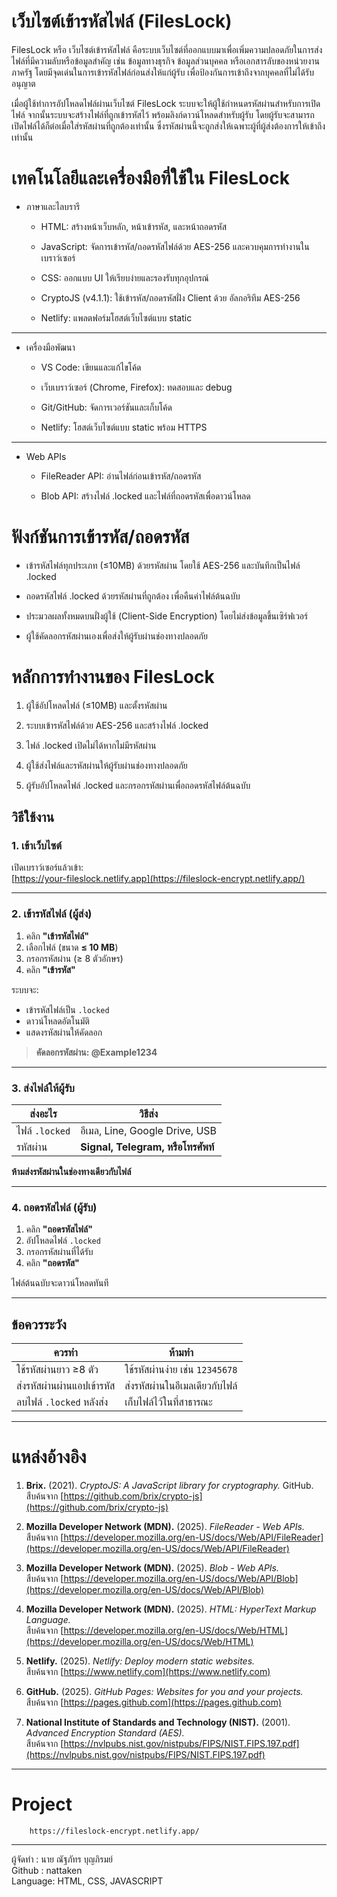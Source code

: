 # เว็บไซต์เข้ารหัสไฟล์ (FilesLock)
FilesLock หรือ เว็บไซต์เข้ารหัสไฟล์ คือระบบเว็บไซต์ที่ออกแบบมาเพื่อเพิ่มความปลอดภัยในการส่งไฟล์ที่มีความลับหรือข้อมูลสำคัญ เช่น ข้อมูลทางธุรกิจ ข้อมูลส่วนบุคคล หรือเอกสารลับของหน่วยงานภาครัฐ โดยมีจุดเด่นในการเข้ารหัสไฟล์ก่อนส่งให้แก่ผู้รับ เพื่อป้องกันการเข้าถึงจากบุคคลที่ไม่ได้รับอนุญาต

เมื่อผู้ใช้ทำการอัปโหลดไฟล์ผ่านเว็บไซต์ FilesLock ระบบจะให้ผู้ใช้กำหนดรหัสผ่านสำหรับการเปิดไฟล์ จากนั้นระบบจะสร้างไฟล์ที่ถูกเข้ารหัสไว้ พร้อมลิงก์ดาวน์โหลดสำหรับผู้รับ โดยผู้รับจะสามารถเปิดไฟล์ได้ก็ต่อเมื่อใส่รหัสผ่านที่ถูกต้องเท่านั้น ซึ่งรหัสผ่านนี้จะถูกส่งให้เฉพาะผู้ที่ผู้ส่งต้องการให้เข้าถึงเท่านั้น

# เทคโนโลยีและเครื่องมือที่ใช้ใน FilesLock
- ภาษาและไลบรารี
  - HTML: สร้างหน้าเว็บหลัก, หน้าเข้ารหัส, และหน้าถอดรหัส
    
  - JavaScript: จัดการเข้ารหัส/ถอดรหัสไฟล์ด้วย AES-256 และควบคุมการทำงานในเบราว์เซอร์
    
  - CSS: ออกแบบ UI ให้เรียบง่ายและรองรับทุกอุปกรณ์
    
  - CryptoJS (v4.1.1): ใช้เข้ารหัส/ถอดรหัสฝั่ง Client ด้วย  อัลกอริทึม AES-256
    
  - Netlify: แพลตฟอร์มโฮสต์เว็บไซต์แบบ static

---

- เครื่องมือพัฒนา
  - VS Code: เขียนและแก้ไขโค้ด
    
  - เว็บเบราว์เซอร์ (Chrome, Firefox): ทดสอบและ debug
    
  - Git/GitHub: จัดการเวอร์ชันและเก็บโค้ด
    
  - Netlify: โฮสต์เว็บไซต์แบบ static พร้อม HTTPS

---
    
- Web APIs
  - FileReader API: อ่านไฟล์ก่อนเข้ารหัส/ถอดรหัส
    
  - Blob API: สร้างไฟล์ .locked และไฟล์ที่ถอดรหัสเพื่อดาวน์โหลด

# ฟังก์ชันการเข้ารหัส/ถอดรหัส
- เข้ารหัสไฟล์ทุกประเภท (≤10MB) ด้วยรหัสผ่าน โดยใช้ AES-256 และบันทึกเป็นไฟล์ .locked
  
- ถอดรหัสไฟล์ .locked ด้วยรหัสผ่านที่ถูกต้อง เพื่อคืนค่าไฟล์ต้นฉบับ
  
- ประมวลผลทั้งหมดบนฝั่งผู้ใช้ (Client-Side Encryption) โดยไม่ส่งข้อมูลขึ้นเซิร์ฟเวอร์
  
- ผู้ใช้คัดลอกรหัสผ่านเองเพื่อส่งให้ผู้รับผ่านช่องทางปลอดภัย

# หลักการทำงานของ FilesLock
1. ผู้ใช้อัปโหลดไฟล์ (≤10MB) และตั้งรหัสผ่าน
   
2. ระบบเข้ารหัสไฟล์ด้วย AES-256 และสร้างไฟล์ .locked
   
3. ไฟล์ .locked เปิดไม่ได้หากไม่มีรหัสผ่าน
   
4. ผู้ใช้ส่งไฟล์และรหัสผ่านให้ผู้รับผ่านช่องทางปลอดภัย
   
5. ผู้รับอัปโหลดไฟล์ .locked และกรอกรหัสผ่านเพื่อถอดรหัสไฟล์ต้นฉบับ

## วิธีใช้งาน

### 1. เข้าเว็บไซต์
เปิดเบราว์เซอร์แล้วเข้า:  
[https://your-fileslock.netlify.app](https://fileslock-encrypt.netlify.app/)

---

### 2. เข้ารหัสไฟล์ (ผู้ส่ง)

1. คลิก **"เข้ารหัสไฟล์"**
2. เลือกไฟล์ (ขนาด **≤ 10 MB**)
3. กรอกรหัสผ่าน (≥ 8 ตัวอักษร)
4. คลิก **"เข้ารหัส"**

ระบบจะ:
- เข้ารหัสไฟล์เป็น `.locked`
- ดาวน์โหลดอัตโนมัติ
- แสดงรหัสผ่านให้คัดลอก

> **คัดลอกรหัสผ่าน: @Example1234**

---

### 3. ส่งไฟล์ให้ผู้รับ

| ส่งอะไร | วิธีส่ง |
|--------|--------|
| ไฟล์ `.locked` | อีเมล, Line, Google Drive, USB |
| รหัสผ่าน | **Signal, Telegram, หรือโทรศัพท์** |

**ห้ามส่งรหัสผ่านในช่องทางเดียวกับไฟล์**

---

### 4. ถอดรหัสไฟล์ (ผู้รับ)

1. คลิก **"ถอดรหัสไฟล์"**
2. อัปโหลดไฟล์ `.locked`
3. กรอกรหัสผ่านที่ได้รับ
4. คลิก **"ถอดรหัส"**

ไฟล์ต้นฉบับจะดาวน์โหลดทันที

---

## ข้อควรระวัง

| ควรทำ | ห้ามทำ |
|------|--------|
| ใช้รหัสผ่านยาว ≥8 ตัว | ใช้รหัสผ่านง่าย เช่น `12345678` |
| ส่งรหัสผ่านผ่านแอปเข้ารหัส | ส่งรหัสผ่านในอีเมลเดียวกับไฟล์ |
| ลบไฟล์ `.locked` หลังส่ง | เก็บไฟล์ไว้ในที่สาธารณะ |

---

# แหล่งอ้างอิง
1. **Brix.** (2021). *CryptoJS: A JavaScript library for cryptography.* GitHub.  
   สืบค้นจาก [https://github.com/brix/crypto-js](https://github.com/brix/crypto-js)

2. **Mozilla Developer Network (MDN).** (2025). *FileReader - Web APIs.*  
   สืบค้นจาก [https://developer.mozilla.org/en-US/docs/Web/API/FileReader](https://developer.mozilla.org/en-US/docs/Web/API/FileReader)

3. **Mozilla Developer Network (MDN).** (2025). *Blob - Web APIs.*  
   สืบค้นจาก [https://developer.mozilla.org/en-US/docs/Web/API/Blob](https://developer.mozilla.org/en-US/docs/Web/API/Blob)

4. **Mozilla Developer Network (MDN).** (2025). *HTML: HyperText Markup Language.*  
   สืบค้นจาก [https://developer.mozilla.org/en-US/docs/Web/HTML](https://developer.mozilla.org/en-US/docs/Web/HTML)

5. **Netlify.** (2025). *Netlify: Deploy modern static websites.*  
   สืบค้นจาก [https://www.netlify.com](https://www.netlify.com)

6. **GitHub.** (2025). *GitHub Pages: Websites for you and your projects.*  
   สืบค้นจาก [https://pages.github.com](https://pages.github.com)

7. **National Institute of Standards and Technology (NIST).** (2001). *Advanced Encryption Standard (AES).*  
   สืบค้นจาก [https://nvlpubs.nist.gov/nistpubs/FIPS/NIST.FIPS.197.pdf](https://nvlpubs.nist.gov/nistpubs/FIPS/NIST.FIPS.197.pdf)

---

# Project

        https://fileslock-encrypt.netlify.app/

---

ผู้จัดทำ : นาย ณัฐภัทร บุญภิรมย์  
Github : nattaken  
Language: HTML, CSS, JAVASCRIPT
